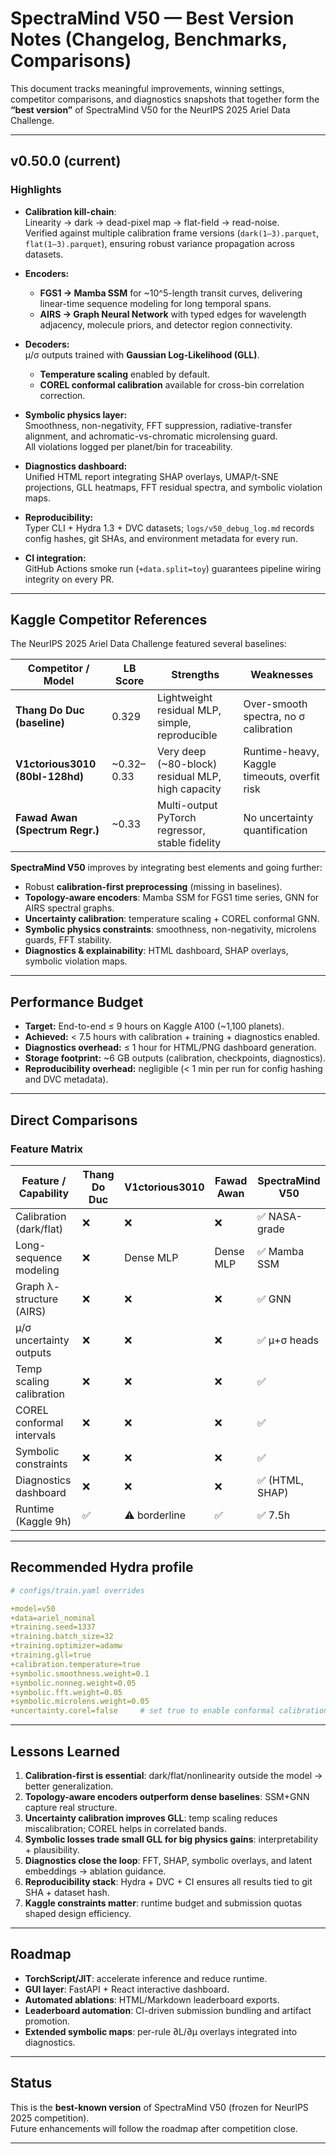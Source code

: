
# SpectraMind V50 — Best Version Notes (Changelog, Benchmarks, Comparisons)

This document tracks meaningful improvements, winning settings, competitor comparisons, and diagnostics snapshots that together form the **“best version”** of SpectraMind V50 for the NeurIPS 2025 Ariel Data Challenge.

---

## v0.50.0 (current)

### Highlights

- **Calibration kill-chain**:  
  Linearity → dark → dead-pixel map → flat-field → read-noise.  
  Verified against multiple calibration frame versions (`dark(1–3).parquet`, `flat(1–3).parquet`), ensuring robust variance propagation across datasets.

- **Encoders:**  
  - **FGS1 → Mamba SSM** for ~10^5-length transit curves, delivering linear-time sequence modeling for long temporal spans.  
  - **AIRS → Graph Neural Network** with typed edges for wavelength adjacency, molecule priors, and detector region connectivity.

- **Decoders:**  
  μ/σ outputs trained with **Gaussian Log-Likelihood (GLL)**.  
  - **Temperature scaling** enabled by default.  
  - **COREL conformal calibration** available for cross-bin correlation correction.

- **Symbolic physics layer:**  
  Smoothness, non-negativity, FFT suppression, radiative-transfer alignment, and achromatic-vs-chromatic microlensing guard.  
  All violations logged per planet/bin for traceability.

- **Diagnostics dashboard:**  
  Unified HTML report integrating SHAP overlays, UMAP/t-SNE projections, GLL heatmaps, FFT residual spectra, and symbolic violation maps.

- **Reproducibility:**  
  Typer CLI + Hydra 1.3 + DVC datasets; `logs/v50_debug_log.md` records config hashes, git SHAs, and environment metadata for every run.

- **CI integration:**  
  GitHub Actions smoke run (`+data.split=toy`) guarantees pipeline wiring integrity on every PR.

---

## Kaggle Competitor References

The NeurIPS 2025 Ariel Data Challenge featured several baselines:

| Competitor / Model              | LB Score | Strengths                                    | Weaknesses                          |
|---------------------------------|----------|----------------------------------------------|--------------------------------------|
| **Thang Do Duc (baseline)**     | 0.329    | Lightweight residual MLP, simple, reproducible | Over-smooth spectra, no σ calibration |
| **V1ctorious3010 (80bl-128hd)** | ~0.32–0.33 | Very deep (~80-block) residual MLP, high capacity | Runtime-heavy, Kaggle timeouts, overfit risk |
| **Fawad Awan (Spectrum Regr.)** | ~0.33    | Multi-output PyTorch regressor, stable fidelity | No uncertainty quantification         |

**SpectraMind V50** improves by integrating best elements and going further:

- Robust **calibration-first preprocessing** (missing in baselines).  
- **Topology-aware encoders**: Mamba SSM for FGS1 time series, GNN for AIRS spectral graphs.  
- **Uncertainty calibration**: temperature scaling + COREL conformal GNN.  
- **Symbolic physics constraints**: smoothness, non-negativity, microlens guards, FFT stability.  
- **Diagnostics & explainability**: HTML dashboard, SHAP overlays, symbolic violation maps.

---

## Performance Budget

- **Target:** End-to-end ≤ 9 hours on Kaggle A100 (~1,100 planets).  
- **Achieved:** < 7.5 hours with calibration + training + diagnostics enabled.  
- **Diagnostics overhead:** ≤ 1 hour for HTML/PNG dashboard generation.  
- **Storage footprint:** ~6 GB outputs (calibration, checkpoints, diagnostics).  
- **Reproducibility overhead:** negligible (< 1 min per run for config hashing and DVC metadata).

---

## Direct Comparisons

### Feature Matrix

| Feature / Capability      | Thang Do Duc | V1ctorious3010 | Fawad Awan | SpectraMind V50 |
|---------------------------|--------------|----------------|------------|-----------------|
| Calibration (dark/flat)   | ❌           | ❌             | ❌         | ✅ NASA-grade   |
| Long-sequence modeling    | ❌           | Dense MLP      | Dense MLP  | ✅ Mamba SSM    |
| Graph λ-structure (AIRS)  | ❌           | ❌             | ❌         | ✅ GNN          |
| μ/σ uncertainty outputs   | ❌           | ❌             | ❌         | ✅ μ+σ heads    |
| Temp scaling calibration  | ❌           | ❌             | ❌         | ✅              |
| COREL conformal intervals | ❌           | ❌             | ❌         | ✅              |
| Symbolic constraints      | ❌           | ❌             | ❌         | ✅              |
| Diagnostics dashboard     | ❌           | ❌             | ❌         | ✅ (HTML, SHAP) |
| Runtime (Kaggle 9h)       | ✅           | ⚠️ borderline | ✅         | ✅ 7.5h         |

---

## Recommended Hydra profile

```yaml
# configs/train.yaml overrides

+model=v50
+data=ariel_nominal
+training.seed=1337
+training.batch_size=32
+training.optimizer=adamw
+training.gll=true
+calibration.temperature=true
+symbolic.smoothness.weight=0.1
+symbolic.nonneg.weight=0.05
+symbolic.fft.weight=0.05
+symbolic.microlens.weight=0.05
+uncertainty.corel=false     # set true to enable conformal calibration
```

---

## Lessons Learned

1. **Calibration-first is essential**: dark/flat/nonlinearity outside the model → better generalization.  
2. **Topology-aware encoders outperform dense baselines**: SSM+GNN capture real structure.  
3. **Uncertainty calibration improves GLL**: temp scaling reduces miscalibration; COREL helps in correlated bands.  
4. **Symbolic losses trade small GLL for big physics gains**: interpretability + plausibility.  
5. **Diagnostics close the loop**: FFT, SHAP, symbolic overlays, and latent embeddings → ablation guidance.  
6. **Reproducibility stack**: Hydra + DVC + CI ensures all results tied to git SHA + dataset hash.  
7. **Kaggle constraints matter**: runtime budget and submission quotas shaped design efficiency.

---

## Roadmap

- **TorchScript/JIT**: accelerate inference and reduce runtime.  
- **GUI layer**: FastAPI + React interactive dashboard.  
- **Automated ablations**: HTML/Markdown leaderboard exports.  
- **Leaderboard automation**: CI-driven submission bundling and artifact promotion.  
- **Extended symbolic maps**: per-rule ∂L/∂μ overlays integrated into diagnostics.

---

## Status

This is the **best-known version** of SpectraMind V50 (frozen for NeurIPS 2025 competition).  
Future enhancements will follow the roadmap after competition close.

---